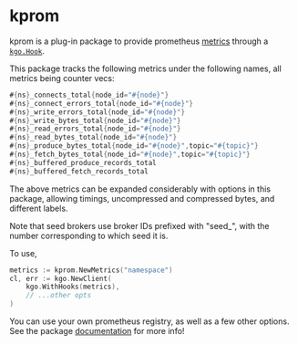 kprom
===

kprom is a plug-in package to provide prometheus
[metrics](https://pkg.go.dev/github.com/prometheus/client_golang/prometheus)
through a
[`kgo.Hook`](https://pkg.go.dev/github.com/twmb/franz-go/pkg/kgo#Hook).

This package tracks the following metrics under the following names, all
metrics being counter vecs:

```go
#{ns}_connects_total{node_id="#{node}"}
#{ns}_connect_errors_total{node_id="#{node}"}
#{ns}_write_errors_total{node_id="#{node}"}
#{ns}_write_bytes_total{node_id="#{node}"}
#{ns}_read_errors_total{node_id="#{node}"}
#{ns}_read_bytes_total{node_id="#{node}"}
#{ns}_produce_bytes_total{node_id="#{node}",topic="#{topic}"}
#{ns}_fetch_bytes_total{node_id="#{node}",topic="#{topic}"}
#{ns}_buffered_produce_records_total
#{ns}_buffered_fetch_records_total
```

The above metrics can be expanded considerably with options in this package,
allowing timings, uncompressed and compressed bytes, and different labels.

Note that seed brokers use broker IDs prefixed with "seed_", with the number
corresponding to which seed it is.

To use,

```go
metrics := kprom.NewMetrics("namespace")
cl, err := kgo.NewClient(
	kgo.WithHooks(metrics),
	// ...other opts
)
```

You can use your own prometheus registry, as well as a few other options.
See the package [documentation](https://pkg.go.dev/github.com/twmb/franz-go/plugin/kprom) for more info!
